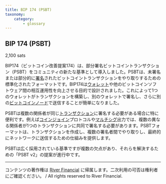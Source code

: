 ```yaml
---
title: BIP 174 (PSBT)
taxonomy:
    category:
        - glossary
---
```


## BIP 174 (PSBT)
2,100 sats

BIP174（ビットコイン改善提案174）は、部分署名ビットコイントランザクション（PSBT）をコミュニティの新たな基準として導入しました。PSBTは、未署名または部分的に[署名](https://lostinbitcoin.jp/glossary/signature/)されたビットコイントランザクションをやり取りするための標準化されたフォーマットです。BIP174は[ウォレット](https://lostinbitcoin.jp/glossary/wallet-2/)や他のビットコインソフトウェア間の相互運用性を向上させる目的で設計されました。これによって1つのウォレットがトランザクションを構築し、別のウォレットで署名し、さらに別の[ビットコインノード](https://lostinbitcoin.jp/glossary/bitcoin_node/)で送信することが簡単になりました。

PSBTは複数の関係者が同じ[トランザクション](https://lostinbitcoin.jp/glossary/transaction/)に署名する必要がある場合に特に便利です。例えば[コインジョイン](https://lostinbitcoin.jp/glossary/coinjoin/)プロトコルや[マルチシグ](https://lostinbitcoin.jp/glossary/multisig/)出力では、複数の異なる関係者が1つのトランザクションに共同で署名する必要があります。PSBTフォーマットは、トランザクションを作成し、複数の署名者間でやり取りし、最終的にネットワークに送信するための仕組みを提供します。

PSBTは広く採用されている基準ですが複数の欠点があり、それらを解決するための「PSBT v2」の提案が進行中です。

---
コンテンツの著作権は [River Financial](https://river.com/) に帰属します。二次利用の可否は権利者にご確認ください。 / All rights reserved to River Financial.
